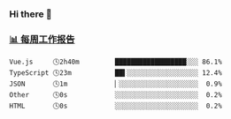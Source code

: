 ### Hi there 👋

<!-- waka-box start -->
### <a href="https://gist.github.com/b3f90cfdb958d2401b019f821c34c859" target="_blank">📊 每周工作报告</a>
```text
Vue.js     🕓2h40m         ██████████████████░░░ 86.1%
TypeScript 🕓23m           ██▌░░░░░░░░░░░░░░░░░░ 12.4%
JSON       🕓1m            ▏░░░░░░░░░░░░░░░░░░░░  0.9%
Other      🕓0s            ░░░░░░░░░░░░░░░░░░░░░  0.2%
HTML       🕓0s            ░░░░░░░░░░░░░░░░░░░░░  0.2%
```
<!-- waka-box end -->

<!--
**yiningv/yiningv** is a ✨ _special_ ✨ repository because its `README.md` (this file) appears on your GitHub profile.
Here are some ideas to get you started:
- 🔭 I’m currently working on ...
- 🌱 I’m currently learning ...
- 👯 I’m looking to collaborate on ...
- 🤔 I’m looking for help with ...
- 💬 Ask me about ...
- 📫 How to reach me: ...
- 😄 Pronouns: ...
- ⚡ Fun fact: ...
-->
